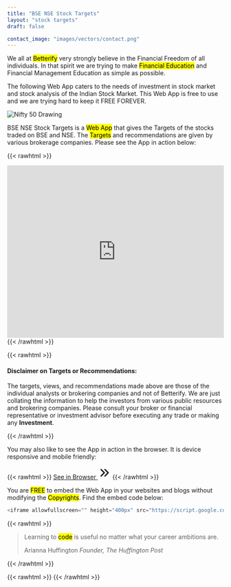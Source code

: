 ```yaml
---
title: "BSE NSE Stock Targets"
layout: "stock targets"
draft: false

contact_image: "images/vectors/contact.png"
---
```


We all at <mark>Betterify</mark> very strongly believe in the Financial Freedom of all individuals. In that spirit we are trying to make <mark>Financial Education</mark> and Financial Management Education as simple as possible.

<span class="blue">The following Web App caters to the needs of investment in stock market and stock analysis of the Indian Stock Market. This Web App is free to use and we are trying hard to keep it FREE FOREVER.<span>

![Nifty 50 Drawing](https://docs.google.com/drawings/d/1M8VQsH_cnqZ4aOPL8OX_aj0Fa6S9m9w9PSPgV79j3wg/export/png)

BSE NSE Stock Targets is a <mark>Web App</mark> that gives the Targets of the stocks traded on BSE and NSE. The <mark>Targets</mark> and recommendations are given by various brokerage companies. Please see the App in action below: 

{{< rawhtml >}}
<div class="card shadow mt-2 mb-4">
<iframe allowfullscreen="" height="400px" src="https://script.google.com/macros/s/AKfycbxb08BVM5Wpd6pGxmLL_5Z2LrnMm2Mp_AwTjTwhI87L7rCefXsKnKlzzbm0dn91vAUTzw/exec" style="border: 0px #ffffff none;" width="100%"></iframe>
</div>
{{< /rawhtml >}}

{{< rawhtml >}}
<div class="card bd-callout bd-callout-info shadow">
<h4 id="conveying-meaning-to-assistive-technologies">Disclaimer on Targets or Recommendations:</h4>
<p class="yellow">The targets, views, and recommendations made above are those of the individual analysts or brokering companies and not of Betterify. We are just collating the information to help the investors from various public resources and brokering companies. Please consult your broker or financial representative or investment advisor before executing any trade or making any <b>Investment</b>.</p>
</div>
{{< /rawhtml >}}

You may also like to see the App in action in the browser. It is device responsive and mobile friendly:

{{< rawhtml >}}
<a href="https://script.google.com/macros/s/AKfycbxb08BVM5Wpd6pGxmLL_5Z2LrnMm2Mp_AwTjTwhI87L7rCefXsKnKlzzbm0dn91vAUTzw/exec" target="_blank" class="btn btn-primary btn-lg mb-4">See in Browser <svg xmlns="http://www.w3.org/2000/svg" class="h-5 w-5" viewBox="0 0 20 20" width="30px" height="30px" fill="currentColor">
  <path fill-rule="evenodd" d="M10.293 15.707a1 1 0 010-1.414L14.586 10l-4.293-4.293a1 1 0 111.414-1.414l5 5a1 1 0 010 1.414l-5 5a1 1 0 01-1.414 0z" clip-rule="evenodd" />
  <path fill-rule="evenodd" d="M4.293 15.707a1 1 0 010-1.414L8.586 10 4.293 5.707a1 1 0 011.414-1.414l5 5a1 1 0 010 1.414l-5 5a1 1 0 01-1.414 0z" clip-rule="evenodd" />
</svg></a>
{{< /rawhtml >}}

You are <mark>FREE</mark> to embed the Web App in your websites and blogs without modifying the <mark>Copyrights</mark>. Find the embed code below:

```javascript
<iframe allowfullscreen="" height="400px" src="https://script.google.com/macros/s/AKfycbxb08BVM5Wpd6pGxmLL_5Z2LrnMm2Mp_AwTjTwhI87L7rCefXsKnKlzzbm0dn91vAUTzw/exec" style="border: 0px #ffffff none;" width="100%"></iframe>
```

{{< rawhtml >}}
<blockquote class="blockquote mb-0">
  <p>Learning to <mark>code</mark> is useful no matter what your career ambitions are.</p>
  <footer class="blockquote-footer">Arianna Huffington <cite title="Source Title">Founder, The Huffington Post</cite></footer>
</blockquote>  
{{< /rawhtml >}}

{{< rawhtml >}}
<rssapp-carousel id="tliKCJoKTZst9GBo"></rssapp-carousel><script src="https://widget.rss.app/v1/carousel.js" type="text/javascript" async></script>
{{< /rawhtml >}}